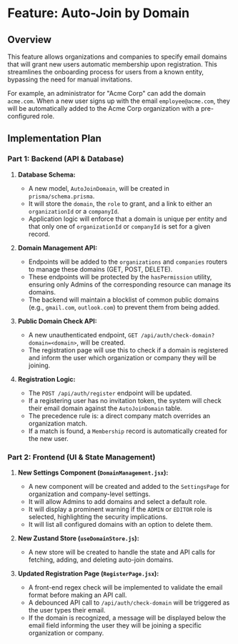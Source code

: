 # Feature: Auto-Join by Domain

## Overview

This feature allows organizations and companies to specify email domains that will grant new users automatic membership upon registration. This streamlines the onboarding process for users from a known entity, bypassing the need for manual invitations.

For example, an administrator for "Acme Corp" can add the domain `acme.com`. When a new user signs up with the email `employee@acme.com`, they will be automatically added to the Acme Corp organization with a pre-configured role.

## Implementation Plan

### Part 1: Backend (API & Database)

1.  **Database Schema:**
    *   A new model, `AutoJoinDomain`, will be created in `prisma/schema.prisma`.
    *   It will store the `domain`, the `role` to grant, and a link to either an `organizationId` or a `companyId`.
    *   Application logic will enforce that a domain is unique per entity and that only one of `organizationId` or `companyId` is set for a given record.

2.  **Domain Management API:**
    *   Endpoints will be added to the `organizations` and `companies` routers to manage these domains (GET, POST, DELETE).
    *   These endpoints will be protected by the `hasPermission` utility, ensuring only Admins of the corresponding resource can manage its domains.
    *   The backend will maintain a blocklist of common public domains (e.g., `gmail.com`, `outlook.com`) to prevent them from being added.

3.  **Public Domain Check API:**
    *   A new unauthenticated endpoint, `GET /api/auth/check-domain?domain=<domain>`, will be created.
    *   The registration page will use this to check if a domain is registered and inform the user which organization or company they will be joining.

4.  **Registration Logic:**
    *   The `POST /api/auth/register` endpoint will be updated.
    *   If a registering user has no invitation token, the system will check their email domain against the `AutoJoinDomain` table.
    *   The precedence rule is: a direct company match overrides an organization match.
    *   If a match is found, a `Membership` record is automatically created for the new user.

### Part 2: Frontend (UI & State Management)

1.  **New Settings Component (`DomainManagement.jsx`):**
    *   A new component will be created and added to the `SettingsPage` for organization and company-level settings.
    *   It will allow Admins to add domains and select a default role.
    *   It will display a prominent warning if the `ADMIN` or `EDITOR` role is selected, highlighting the security implications.
    *   It will list all configured domains with an option to delete them.

2.  **New Zustand Store (`useDomainStore.js`):**
    *   A new store will be created to handle the state and API calls for fetching, adding, and deleting auto-join domains.

3.  **Updated Registration Page (`RegisterPage.jsx`):**
    *   A front-end regex check will be implemented to validate the email format before making an API call.
    *   A debounced API call to `/api/auth/check-domain` will be triggered as the user types their email.
    *   If the domain is recognized, a message will be displayed below the email field informing the user they will be joining a specific organization or company. 